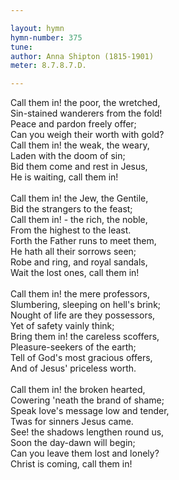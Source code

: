 ```yaml
---

layout: hymn
hymn-number: 375
tune: 
author: Anna Shipton (1815-1901)
meter: 8.7.8.7.D.

---
```

Call them in! the poor, the wretched,<br>Sin-stained wanderers from the fold!<br>Peace and pardon freely offer;<br>Can you weigh their worth with gold?<br>Call them in! the weak, the weary,<br>Laden with the doom of sin;<br>Bid them come and rest in Jesus,<br>He is waiting, call them in!<br><br>Call them in! the Jew, the Gentile,<br>Bid the strangers to the feast;<br>Call them in! - the rich, the noble,<br>From the highest to the least.<br>Forth the Father runs to meet them,<br>He hath all their sorrows seen;<br>Robe and ring, and royal sandals,<br>Wait the lost ones, call them in!<br><br>Call them in! the mere professors,<br>Slumbering, sleeping on hell's brink;<br>Nought of life are they possessors,<br>Yet of safety vainly think;<br>Bring them in! the careless scoffers,<br>Pleasure-seekers of the earth;<br>Tell of God's most gracious offers,<br>And of Jesus' priceless worth.<br><br>Call them in! the broken hearted,<br>Cowering 'neath the brand of shame;<br>Speak Iove's message low and tender,<br>Twas for sinners Jesus came.<br>See! the shadows lengthen round us,<br>Soon the day-dawn will begin;<br>Can you leave them lost and lonely?<br>Christ is coming, call them in!<br><br><br>
